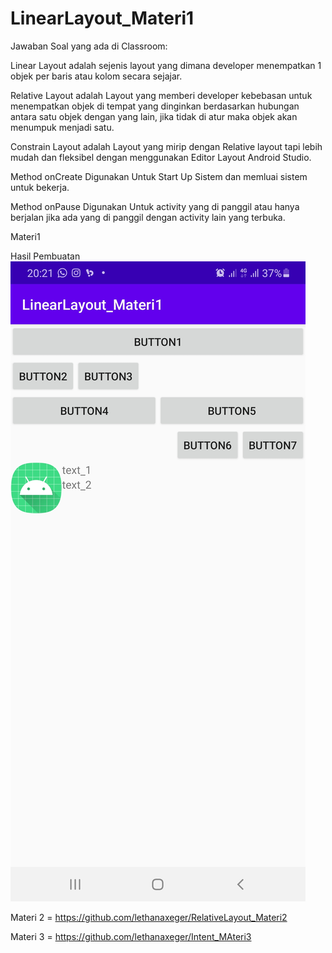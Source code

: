 # LinearLayout_Materi1


Jawaban Soal yang ada di Classroom:

Linear Layout adalah sejenis layout yang dimana developer menempatkan 1 objek per baris atau kolom secara sejajar.

Relative Layout adalah Layout yang memberi developer kebebasan untuk menempatkan objek di tempat yang dinginkan berdasarkan hubungan antara satu objek dengan yang lain, jika tidak di atur maka objek akan menumpuk menjadi satu.

Constrain Layout adalah Layout yang mirip dengan Relative layout tapi lebih mudah dan fleksibel dengan menggunakan Editor Layout Android Studio.

Method onCreate Digunakan Untuk Start Up Sistem dan memluai sistem untuk bekerja.

Method onPause Digunakan Untuk activity yang di panggil atau hanya berjalan jika ada yang di panggil dengan activity lain yang terbuka.




Materi1

Hasil Pembuatan
![AltText](https://github.com/lethanaxeger/LinearLayout_Materi1/blob/master/Screenshot_20210209-202156_LinearLayout_Materi1.jpg)

Materi 2 = https://github.com/lethanaxeger/RelativeLayout_Materi2

Materi 3 = https://github.com/lethanaxeger/Intent_MAteri3
